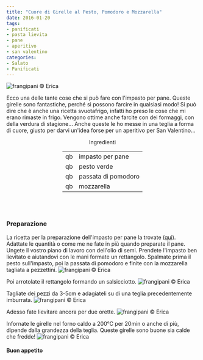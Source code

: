 ```yaml
---
title: "Cuore di Girelle al Pesto, Pomodoro e Mozzarella"
date: 2016-01-20
tags:
- panificati
- pasta lievita
- pane
- aperitivo
- san valentino
categories:
- Salato
- Panificati
---
```

![](header.jpg "frangipani © Erica")

Ecco una delle tante cose che si può fare con l'impasto per pane. Queste girelle sono fantastiche, perché si possono farcire in qualsiasi modo! Si può dire che è anche una ricetta svuotafrigo, infatti ho preso le cose che mi erano rimaste in frigo. Vengono ottime anche farcite con dei formaggi, con della verdura di stagione... Anche queste le ho messe in una teglia a forma di cuore, giusto per darvi un'idea forse per un aperitivo per San Valentino...


<div id="wrapper" style="text-align: center">    
  <div id="yourdiv" style="display: inline-block;">
    <div class="ingredients">
      <div class="ingredients-title">Ingredienti</div>
      <table>
        <tbody>
          </tr>
          <tr>
            <td>qb</td>
            <td>impasto per pane</td>
          </tr>
          <tr>
            <td>qb</td>
            <td>pesto verde</td>
          </tr>
          <tr>
            <td>qb</td>
            <td>passata di pomodoro</td> 
          </tr>
          <tr>
            <td>qb</td>
            <td>mozzarella</td>      
          </tr>
        </tbody>
      </table>
      <br></br>
    </div>
  </div>
</div>


<h3>
  <font color="grey">
    <i class="fa fa-cogs"></i>
  </font> Preparazione
</h3>

La ricetta per la preparazione dell'impasto per pane la trovate (<a href="http://erirai.github.io/frangipani/pagnotta-semibianca/" target="_blank">qui</a>). Adattate le quantità o come me ne fate in più quando preparate il pane. Ungete il vostro piano di lavoro con dell'olio di semi. Prendete l'impasto ben lievitato e aiutandovi con le mani formate un rettangolo. Spalmate prima il pesto sull'impasto, poi la passata di pomodoro e finite con la mozzarella tagliata a pezzettini.
![](farcire.jpg "frangipani © Erica")

Poi arrotolate il rettangolo formando un salsicciotto.
![](rotolo.jpg "frangipani © Erica")

Tagliate dei pezzi da 3-5cm e adagiateli su di una teglia precedentemente imburrata.
![](teglia.jpg "frangipani © Erica")

Adesso fate lievitare ancora per due orette.
![](lievitato.jpg "frangipani © Erica")

Infornate le girelle nel forno caldo a 200°C per 20min o anche di più, dipende dalla grandezza della teglia. Queste girelle sono buone sia calde che fredde!
![](risultato.jpg "frangipani © Erica")



<h4>Buon appetito
  <font color="red">
    <i class="fa fa-smile-o"></i>
  </font>
</h4>